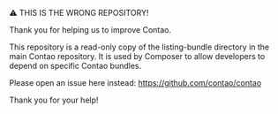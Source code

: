 ⚠ THIS IS THE WRONG REPOSITORY!

Thank you for helping us to improve Contao.

This repository is a read-only copy of the listing-bundle directory in the main Contao repository. It is used by Composer to allow developers to depend on specific Contao bundles.

Please open an issue here instead: https://github.com/contao/contao

Thank you for your help!
